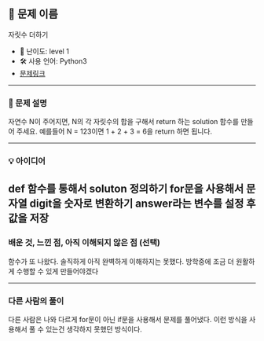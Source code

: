 ## 📘 문제 이름
자릿수 더하기

- 🧩 난이도: level 1
- 🛠 사용 언어: Python3
- [문제링크](https://school.programmers.co.kr/learn/courses/30/lessons/12931)

---

### 🧠 문제 설명
자연수 N이 주어지면, N의 각 자릿수의 합을 구해서 return 하는 solution 함수를 만들어 주세요.
예를들어 N = 123이면 1 + 2 + 3 = 6을 return 하면 됩니다.

---

### 💡 아이디어
def 함수를 통해서 soluton 정의하기
for문을 사용해서 문자열 digit을 숫자로 변환하기
answer라는 변수를 설정 후 값을 저장
---

### 배운 것, 느낀 점, 아직 이해되지 않은 점 (선택)
함수가 또 나왔다. 솔직하게 아직 완벽하게 이해하지는 못했다. 방학중에 조금 더 원활하게 수행할 수 있게 만들어야겠다

---

### 다른 사람의 풀이
다른 사람은 나와 다르게 for문이 아닌 if문을 사용해서 문제를 풀어냈다. 이런 방식을 사용해서 풀 수 있는건 생각하지 못했던 방식이다.